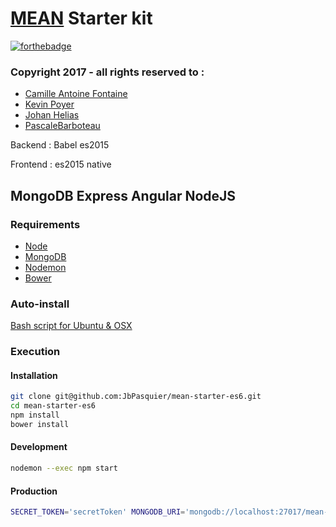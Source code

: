 # [MEAN](http://mean.io/) Starter kit

[![forthebadge](http://forthebadge.com/images/badges/built-with-love.svg)](http://forthebadge.com)

### Copyright 2017 -  all rights reserved to :

-   [Camille Antoine Fontaine](https://www.linkedin.com/in/camfontaine/)
-   [Kevin Poyer](https://www.linkedin.com/in/kevin-poyer/)
-   [Johan Helias](https://www.linkedin.com/in/johan-helias/)
- [PascaleBarboteau](https://www.linkedin.com/in/pascale-barboteau-4a0409a5/?lipi=urn%3Ali%3Apage%3Ad_flagship3_profile_view_base_all_connections%3BCgNgam%2BrTBiDp8tBZ5zU9w%3D%3D&licu=urn%3Ali%3Acontrol%3Ad_flagship3_profile_view_base_all_connections-profile_link)


Backend : Babel es2015

Frontend : es2015 native

## MongoDB Express Angular NodeJS

### Requirements

-   [Node](https://doc.ubuntu-fr.org/nodejs#depuis_un_ppa)
-   [MongoDB](https://doc.ubuntu-fr.org/mongodb#installation)
-   [Nodemon](http://nodemon.io/)
-   [Bower](https://bower.io/)

### Auto-install

[Bash script for Ubuntu & OSX](https://gist.github.com/JbPasquier/4857fd80af2d7ae2f987754db5887969)

### Execution

#### Installation

```bash
git clone git@github.com:JbPasquier/mean-starter-es6.git
cd mean-starter-es6
npm install
bower install
```

#### Development

```bash
nodemon --exec npm start
```

#### Production

```bash
SECRET_TOKEN='secretToken' MONGODB_URI='mongodb://localhost:27017/mean-starter-es6' npm start
```

